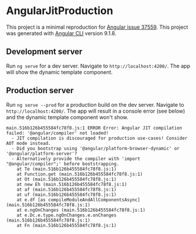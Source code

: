 # AngularJitProduction

This project is a minimal reproduction for [Angular issue 37559](https://github.com/angular/angular/issues/37559). This project was generated with [Angular CLI](https://github.com/angular/angular-cli) version 9.1.8.

## Development server

Run `ng serve` for a dev server. Navigate to `http://localhost:4200/`. The app will show the dynamic template component.

## Production server

Run `ng serve --prod` for a production build on the dev server. Navigate to `http://localhost:4200/`. The app will result in a console error (see below) and the dynamic template component won't show.

```
main.516b126b455584fc78f8.js:1 ERROR Error: Angular JIT compilation failed: '@angular/compiler' not loaded!
  - JIT compilation is discouraged for production use-cases! Consider AOT mode instead.
  - Did you bootstrap using '@angular/platform-browser-dynamic' or '@angular/platform-server'?
  - Alternatively provide the compiler with 'import "@angular/compiler";' before bootstrapping.
    at Te (main.516b126b455584fc78f8.js:1)
    at Function.get (main.516b126b455584fc78f8.js:1)
    at Ot (main.516b126b455584fc78f8.js:1)
    at new Eh (main.516b126b455584fc78f8.js:1)
    at af (main.516b126b455584fc78f8.js:1)
    at uf (main.516b126b455584fc78f8.js:1)
    at e.df [as compileModuleAndAllComponentsAsync] (main.516b126b455584fc78f8.js:1)
    at e.ngOnChanges (main.516b126b455584fc78f8.js:1)
    at e.Dc.e.type.ngOnChanges.e.onChanges (main.516b126b455584fc78f8.js:1)
    at Fn (main.516b126b455584fc78f8.js:1)
```
